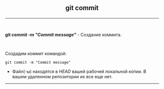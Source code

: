 ## <p style='text-align:center'>git commit</p>
---
<br>

**git commit -m *"Commit message"*** - Создание коммита.

<br>

Создадим коммит командой:

```bash=
git commit -m "Commit message"
```

- Файл(-ы) находятся в *HEAD* вашей рабочей локальной копии. В вашем удаленном репозитории их все еще нет.
---